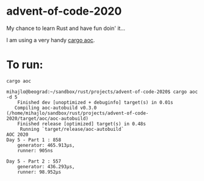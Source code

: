 # advent-of-code-2020
My chance to learn Rust and have fun doin' it...

I am using a very handy [cargo aoc](https://github.com/gobanos/cargo-aoc).

# To run:

`cargo aoc` 

```
mihajlo@beograd:~/sandbox/rust/projects/advent-of-code-2020$ cargo aoc -d 5
    Finished dev [unoptimized + debuginfo] target(s) in 0.01s
   Compiling aoc-autobuild v0.3.0 (/home/mihajlo/sandbox/rust/projects/advent-of-code-2020/target/aoc/aoc-autobuild)
    Finished release [optimized] target(s) in 0.48s
     Running `target/release/aoc-autobuild`
AOC 2020
Day 5 - Part 1 : 858
	generator: 465.913µs,
	runner: 905ns

Day 5 - Part 2 : 557
	generator: 436.293µs,
	runner: 98.952µs

```
